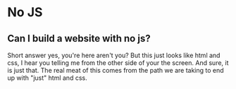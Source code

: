 # No JS
## Can I build a website with no js?
Short answer yes, you're here aren't you? But this just looks like html and css, I hear you telling me from the other side of your the screen. And sure, it is just that.
The real meat of this comes from the path we are taking to end up with "just" html and css.  